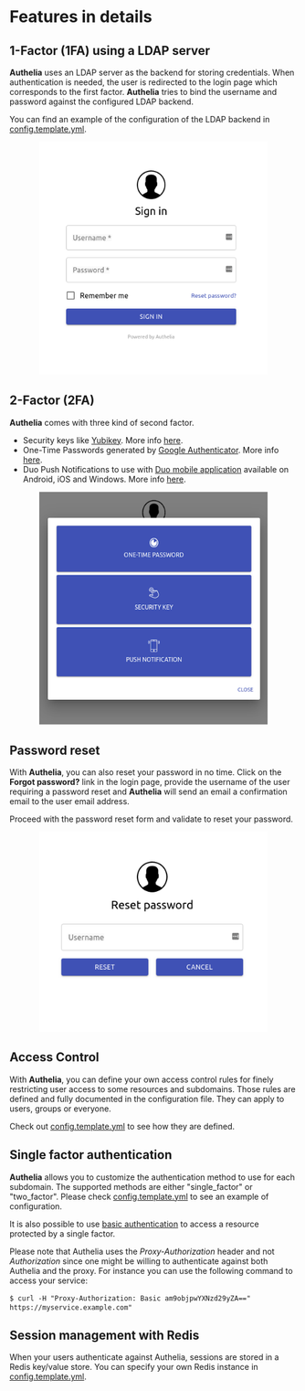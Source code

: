 # Features in details

## 1-Factor (1FA) using a LDAP server

**Authelia** uses an LDAP server as the backend for storing credentials.
When authentication is needed, the user is redirected to the login page which
corresponds to the first factor. **Authelia** tries to bind the username and
password against the configured LDAP backend.

You can find an example of the configuration of the LDAP backend in
[config.template.yml].

<p align="center">
  <img src="../docs/images/1FA.png" width="400">
</p>


## 2-Factor (2FA)

**Authelia** comes with three kind of second factor.

* Security keys like [Yubikey]. More info [here](./2factor/security-key.md).
* One-Time Passwords generated by [Google Authenticator]. More info [here](./2factor/time-based-one-time-password.md).
* Duo Push Notifications to use with [Duo mobile application](https://play.google.com/store/apps/details?id=com.duosecurity.duomobile&hl=en) available on Android, iOS and Windows. More info [here](./2factor/duo-push-notifications.md).

<p align="center">
  <img src="../docs/images/2FA-METHODS.png" width="400">
</p>

## Password reset

With **Authelia**, you can also reset your password in no time. Click on the 
**Forgot password?** link in the login page, provide the username of the user
requiring a password reset and **Authelia** will send an email a confirmation
email to the user email address.

Proceed with the password reset form and validate to reset your password.

<p align="center">
  <img src="../docs/images/RESET-PASSWORD-STEP1.png" width="400">
</p>

## Access Control

With **Authelia**, you can define your own access control rules for finely
restricting user access to some resources and subdomains. Those rules are
defined and fully documented in the configuration file. They can apply to
users, groups or everyone.

Check out [config.template.yml] to see how they are defined.

## Single factor authentication

**Authelia** allows you to customize the authentication method to use for each 
subdomain. The supported methods are either "single_factor" or "two_factor". 
Please check [config.template.yml] to see an example of configuration.

It is also possible to use [basic authentication] to access a resource 
protected by a single factor.

Please note that Authelia uses the *Proxy-Authorization* header and not
*Authorization* since one might be willing to authenticate against both
Authelia and the proxy. For instance you can use the following command to
access your service:

    $ curl -H "Proxy-Authorization: Basic am9objpwYXNzd29yZA==" https://myservice.example.com"

## Session management with Redis

When your users authenticate against Authelia, sessions are stored in a
Redis key/value store. You can specify your own Redis instance in
[config.template.yml].

[basic authentication]: https://en.wikipedia.org/wiki/Basic_access_authentication
[config.template.yml]: https://github.com/authelia/authelia/blob/master/config.template.yml
[Yubikey]: https://www.yubico.com/products/yubikey-hardware/yubikey4/
[Google Authenticator]: https://play.google.com/store/apps/details?id=com.google.android.apps.authenticator2&hl=en